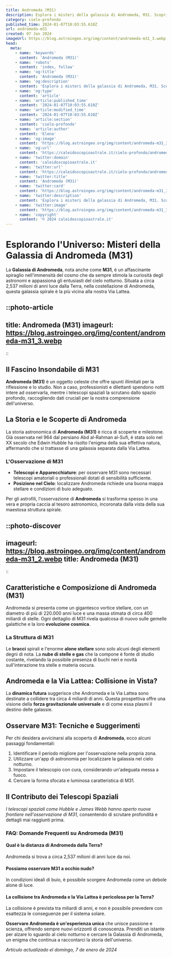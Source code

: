 ```yaml
---
title: Andromeda (M31)
description: Esplora i misteri della galassia di Andromeda, M31. Scopri la sua storia e come osservarla dalla Terra. Leggi di più!
category: cielo-profondo
published_time: 2024-01-07T10:03:55.610Z
url: andromeda-m31
created: 07 Jan 2024
imageUrl: https://blog.astroingeo.org/img/content/andromeda-m31_3.webp
head:
  meta:
    - name: 'keywords'
      content: 'Andromeda (M31)'
    - name: 'robots'
      content: 'index, follow'
    - name: 'og:title'
      content: 'Andromeda (M31)'
    - name: 'og:description'
      content: 'Esplora i misteri della galassia di Andromeda, M31. Scopri la sua storia e come osservarla dalla Terra. Leggi di più!'
    - name: 'og:type'
      content: 'article'
    - name: 'article:published_time'
      content: '2024-01-07T10:03:55.610Z'
    - name: 'article:modified_time'
      content: '2024-01-07T10:03:55.610Z'
    - name: 'article:section'
      content: 'cielo-profondo'
    - name: 'article:author'
      content: 'Elena'
    - name: 'og:image'
      content: 'https://blog.astroingeo.org/img/content/andromeda-m31_3.webp'
    - name: 'og:url'
      content: 'https://caleidoscopioastrale.it/cielo-profondo/andromeda-m31'
    - name: 'twitter:domain'
      content: 'caleidoscopioastrale.it'
    - name: 'twitter:url'
      content: 'https://caleidoscopioastrale.it/cielo-profondo/andromeda-m31'
    - name: 'twitter:title'
      content: 'Andromeda (M31)'
    - name: 'twitter:card'
      content: 'https://blog.astroingeo.org/img/content/andromeda-m31_3.webp'
    - name: 'twitter:description'
      content: 'Esplora i misteri della galassia di Andromeda, M31. Scopri la sua storia e come osservarla dalla Terra. Leggi di più!'
    - name: 'twitter:image'
      content: 'https://blog.astroingeo.org/img/content/andromeda-m31_3.webp'
    - name: 'copyright'
      content: '© 2024 caleidoscopioastrale.it'
---
```

# Esplorando l'Universo: Misteri della Galassia di Andromeda (M31)

La **Galassia di Andromeda**, nota anche come **M31**, è un affascinante spiraglio nell'immensità del cosmo che da sempre stimola la curiosità degli astronomi e appassiona gli entusiasti del cielo notturno. Situata a circa 2,537 milioni di anni luce dalla Terra, nella costellazione di Andromeda, questa galassia spirale è la più vicina alla nostra Via Lattea.

::photo-article
---
title: Andromeda (M31)
imageurl: https://blog.astroingeo.org/img/content/andromeda-m31_3.webp
---
::

## Il Fascino Insondabile di M31

**Andromeda (M31)** è un oggetto celeste che offre spunti illimitati per la riflessione e lo studio. Non a caso, professionisti e dilettanti spendono notti intere ad osservarla, mentre i telescopi spaziali la scrutano dallo spazio profondo, raccogliendo dati cruciali per la nostra comprensione dell'universo.

## La Storia e le Scoperte di Andromeda

La storia astronomica di **Andromeda (M31)** è ricca di scoperte e milestone. Già osservata nel 964 dal persiano Abd al-Rahman al-Sufi, è stata solo nel XX secolo che Edwin Hubble ha risolto l'enigma della sua effettiva natura, affermando che si trattasse di una galassia separata dalla Via Lattea.

### L'Osservazione di M31

- **Telescopi e Apparecchiature**: per osservare M31 sono necessari telescopi amatoriali o professionali dotati di sensibilità sufficiente.
- **Posizione nel Cielo**: localizzare Andromeda richiede una buona mappa stellare e condizioni di buio adeguato.

Per gli astrofili, l'osservazione di **Andromeda** si trasforma spesso in una vera e propria caccia al tesoro astronomico, incoronata dalla vista della sua maestosa struttura spirale.

::photo-discover
---
imageurl: https://blog.astroingeo.org/img/content/andromeda-m31_2.webp
title: Andromeda (M31)
---
::

## Caratteristiche e Composizione di Andromeda (M31)

Andromeda si presenta come un gigantesco vortice stellare, con un diametro di più di 220.000 anni luce e una massa stimata di circa 400 miliardi di stelle. Ogni dettaglio di M31 rivela qualcosa di nuovo sulle gemelle galattiche e la loro **evoluzione cosmica**.

### La Struttura di M31

Le **bracci** spirali e l'enorme **alone stellare** sono solo alcuni degli elementi degni di nota. La **nube di stelle e gas** che la compone è fonte di studio costante, rivelando la possibile presenza di buchi neri e novità sull'interazione tra stelle e materia oscura.

## Andromeda e la Via Lattea: Collisione in Vista?

La **dinamica futura** suggerisce che Andromeda e la Via Lattea sono destinate a collidere tra circa 4 miliardi di anni. Questa prospettiva offre una visione della **forza gravitazionale universale** e di come essa plasmi il destino delle galassie.

## Osservare M31: Tecniche e Suggerimenti

Per chi desidera avvicinarsi alla scoperta di **Andromeda**, ecco alcuni passaggi fondamentali:

1. Identificare il periodo migliore per l'osservazione nella propria zona.
2. Utilizzare un'app di astronomia per localizzare la galassia nel cielo notturno.
3. Impostare il telescopio con cura, considerando un'adeguata messa a fuoco.
4. Cercare la forma sfocata e luminosa caratteristica di M31.

## Il Contributo dei Telescopi Spaziali

*I telescopi spaziali come Hubble e James Webb hanno aperto nuove frontiere nell'osservazione di M31,* consentendo di scrutare profondità e dettagli mai raggiunti prima.

### FAQ: Domande Frequenti su Andromeda (M31)

#### Qual è la distanza di Andromeda dalla Terra?

Andromeda si trova a circa 2,537 milioni di anni luce da noi.

#### Possiamo osservare M31 a occhio nudo?

In condizioni ideali di buio, è possibile scorgere Andromeda come un debole alone di luce.

#### La collisione tra Andromeda e la Via Lattea è pericolosa per la Terra?

La collisione è prevista tra miliardi di anni, e non è possibile prevedere con esattezza le conseguenze per il sistema solare.

**Osservare Andromeda è un'esperienza unica** che unisce passione e scienza, offrendo sempre nuovi orizzonti di conoscenza. Prenditi un istante per alzare lo sguardo al cielo notturno e cercare la Galassia di Andromeda, un enigma che continua a raccontarci la storia dell'universo.

_Artículo actualizado el domingo, 7 de enero de 2024_